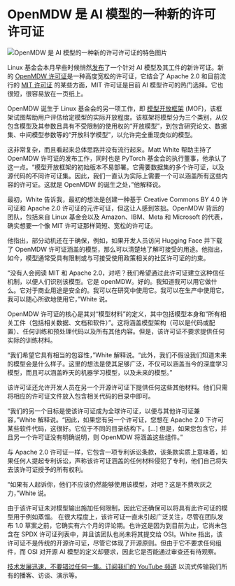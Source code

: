 # OpenMDW 是 AI 模型的一种新的许可许可证

![OpenMDW 是 AI 模型的一种新的许可许可证的特色图片](https://cdn.thenewstack.io/media/2025/05/47368cdf-virginia-johnson-qmnnzj_ok-m-unsplash-1024x768.jpg)

Linux 基金会本月早些时候悄然[发布](https://openmdw.ai/)了一个针对 AI 模型及其工件的新许可证。新的 [OpenMDW 许可证](https://openmdw.ai/license/)是一种高度宽松的许可证，它结合了 Apache 2.0 和目前流行的 [MIT 许可证](https://opensource.org/license/mit) 的某些方面，MIT 许可证是目前 AI 模型许可的热门选择。它也很短，很容易放在一页纸上。

OpenMDW 诞生于 Linux 基金会的另一项工作，即 [模型开放框架](https://isitopen.ai/) (MOF)，该框架试图帮助用户评估给定模型的实际开放程度。该框架将模型分为三个类别，从仅包含模型及其参数且具有不受限制的使用权的“开放模型”，到包含研究论文、数据集、中间模型参数等的“开放科学模型”，以允许完全重现类似的模型。

这非常复杂，而且看起来总体思路并没有流行起来。Matt White 帮助主持了 OpenMDW 许可证的发布工作，同时也是 PyTorch 基金会的执行董事，他承认了这一点。“模型开放框架的初始版本不易部署。它需要数据集的多个许可证，以及源代码的不同许可证集。因此，我们一直认为实际上需要一个可以涵盖所有这些内容的许可证。这就是 OpenMDW 的诞生之处，”他解释说。

最初，White 告诉我，最初的想法是创建一种基于 Creative Commons BY 4.0 许可证和 Apache 2.0 许可证的元许可证，但这让人感到笨拙。OpenMDW 背后的团队，包括来自 Linux 基金会以及 Amazon、IBM、Meta 和 Microsoft 的代表，确实想要一个像 MIT 许可证那样简短、宽松的许可证。

他指出，部分动机还在于确保，例如，如果开发人员访问 Hugging Face 并下载了 OpenMDW 许可证涵盖的模型，那么可以清楚地了解可接受的用途。他指出，如今，模型通常受具有限制或与可接受使用政策相关的社区许可证的约束。

“没有人会阅读 MIT 和 Apache 2.0，对吧？我们希望通过此许可证建立这种信任机制，以便人们识别该模型。它是 openMDW。好的。我知道我可以用它做什么。它对于商业用途是安全的。我可以在研究中使用它。我可以在生产中使用它。我可以随心所欲地使用它，”White 说。

OpenMDW 许可证的核心是其对“模型材料”的定义，其中包括模型本身和“所有相关工件（包括相关数据、文档和软件）”。这将涵盖模型架构（可以是代码或配置）、任何训练和预处理代码以及所有其他内容。但是，该许可证不要求提供任何实际的训练材料。

“我们希望它具有相当的包容性，”White 解释说。“此外，我们不假设我们知道未来的模型会是什么样子。这里的想法是使其足够广泛，不仅可以涵盖当今的深度学习模型，而且可以涵盖昨天的机器学习模型，以及未来的模型。”

该许可证还允许开发人员在另一个开源许可证下提供任何这些其他材料。他们只需将相应的许可证文件放入包含相关代码的目录中即可。

“我们的另一个目标是使该许可证成为全球许可证，以便与其他许可证兼容，”White 解释说。“因此，如果您有另一个许可证，您想在 Apache 2.0 下许可某些软件代码，这很好。它位于不同的目录结构下。[...] 但是，如果您包含它，并且另一个许可证没有明确说明，则 OpenMDW 将涵盖这些组件。”

与 Apache 2.0 许可证一样，它包含一项专利诉讼条款，该条款实质上意味着，如果任何人提起专利诉讼，声称该许可证涵盖的任何材料侵犯了专利，他们自己将失去该许可证授予的所有权利。

“如果有人起诉你，他们不应该仍然能够使用该模型，对吧？这是不费吹灰之力，”White 说。

由于该许可证未对模型输出施加任何限制，因此它还确保可以将具有此许可证的模型用于例如蒸馏。
在很大程度上，该许可证一直未引起广泛关注，尽管在团队发布 1.0 草案之前，它确实有六个月的评论期。也许这是因为到目前为止，它尚未包含在 SPDX 许可证列表中，并且该团队也尚未将其提交给 OSI。White 指出，该许可证不是传统的开源许可证，尽管它体现了开源原则。但由于它不要求任何组件，而 OSI 对开源 AI 模型的定义却要求，因此它是否能通过审查还有待观察。

[技术发展迅速，不要错过任何一集。订阅我们的 YouTube 频道](https://youtube.com/thenewstack?sub_confirmation=1) 以流式传输我们所有的播客、访谈、演示等。